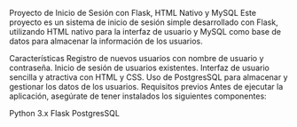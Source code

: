 Proyecto de Inicio de Sesión con Flask, HTML Nativo y MySQL
Este proyecto es un sistema de inicio de sesión simple desarrollado con Flask, utilizando HTML nativo para la interfaz de usuario y MySQL como base de datos para almacenar la información de los usuarios.

Características
Registro de nuevos usuarios con nombre de usuario y contraseña.
Inicio de sesión de usuarios existentes.
Interfaz de usuario sencilla y atractiva con HTML y CSS.
Uso de PostgresSQL para almacenar y gestionar los datos de los usuarios.
Requisitos previos
Antes de ejecutar la aplicación, asegúrate de tener instalados los siguientes componentes:

Python 3.x
Flask
PostgresSQL
